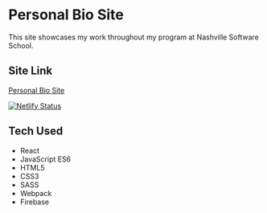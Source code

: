 # Personal Bio Site

This site showcases my work throughout my program at Nashville Software School. 


## Site Link

[Personal Bio Site](https://kaitlynvanhook.netlify.app/)

[![Netlify Status](https://api.netlify.com/api/v1/badges/ef8d99c0-4831-4075-bbcb-329bcb2cb82b/deploy-status)](https://app.netlify.com/sites/kaitlynvanhook/deploys)

## Tech Used
- React
- JavaScript ES6
- HTML5
- CSS3
- SASS
- Webpack
- Firebase
